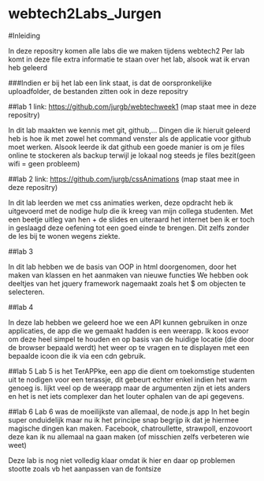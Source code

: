 webtech2Labs_Jurgen
===================

#Inleiding

In deze repositry komen alle labs die we maken tijdens webtech2
Per lab komt in deze file extra informatie te staan over het lab, alsook wat ik ervan heb geleerd

###Indien er bij het lab een link staat, is dat de oorspronkelijke uploadfolder, de bestanden zitten ook in deze repositry

##lab 1
link: https://github.com/jurgb/webtechweek1 (map staat mee in deze repositry)

In dit lab maakten we kennis met git, github,... 
Dingen die ik hieruit geleerd heb is hoe ik met zowel het command venster als de applicatie voor github moet werken.
Alsook leerde ik dat github een goede manier is om je files online te stockeren als backup terwijl je lokaal nog steeds je files bezit(geen wifi = geen probleem)

##lab 2
link: https://github.com/jurgb/cssAnimations (map staat mee in deze repositry)

In dit lab leerden we met css animaties werken, deze opdracht heb ik uitgevoerd met de nodige hulp die ik kreeg van mijn collega studenten. Met een beetje uitleg van hen + de slides en uiteraard het internet ben ik er toch in geslaagd deze oefening tot een goed einde te brengen. Dit zelfs zonder de les bij te wonen wegens ziekte.

##lab 3

In dit lab hebben we de basis van OOP in html doorgenomen, door het maken van klassen en het aanmaken van nieuwe functies
We hebben ook deeltjes van het jquery framework nagemaakt zoals het $ om objecten te selecteren.

##lab 4

In deze lab hebben we geleerd hoe we een API kunnen gebruiken in onze applicaties, de app die we gemaakt hadden is een weerapp. Ik koos evoor om deze heel simpel te houden en op basis van de huidige locatie (die door de browser bepaald werdt) het weer op te vragen en te displayen met een bepaalde icoon die ik via een cdn gebruik.

##lab 5
Lab 5 is het TerAPPke, een app die dient om toekomstige studenten uit te nodigen voor een terassje, dit gebeurt echter enkel indien het warm genoeg is. lijkt veel op de weerapp maar de argumenten zijn et iets anders en het is net iets complexer dan het louter ophalen van de api gegevens.

##lab 6
Lab 6 was de moeilijkste van allemaal, de node.js app
In het begin super onduidelijk maar nu ik het principe snap begrijp ik dat je hiermee magische dingen kan maken.
Facebook, chatroullette, strawpoll, enzovoort
deze kan ik nu allemaal na gaan maken (of misschien zelfs verbeteren wie weet)

Deze lab is nog niet volledig klaar omdat ik hier en daar op problemen stootte zoals vb het aanpassen van de fontsize
